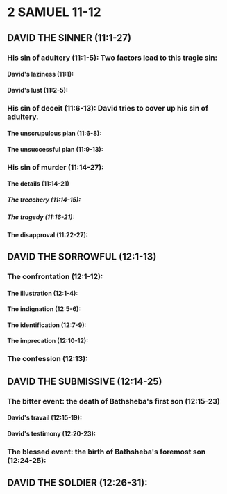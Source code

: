 ---
---
# 2 SAMUEL 11-12
## DAVID THE SINNER (11:1-27) 
###  His sin of adultery (11:1-5): Two factors lead to this tragic sin: 
####  David\'s laziness (11:1): 
####  David\'s lust (11:2-5): 
###  His sin of deceit (11:6-13): David tries to cover up his sin of adultery. 
####  The unscrupulous plan (11:6-8): 
####  The unsuccessful plan (11:9-13): 
###  His sin of murder (11:14-27): 
####  The details (11:14-21) 
#####  The treachery (11:14-15): 
#####  The tragedy (11:16-21): 
####  The disapproval (11:22-27): 
## DAVID THE SORROWFUL (12:1-13) 
###  The confrontation (12:1-12): 
####  The illustration (12:1-4): 
####  The indignation (12:5-6): 
####  The identification (12:7-9): 
####  The imprecation (12:10-12): 
###  The confession (12:13): 
## DAVID THE SUBMISSIVE (12:14-25) 
###  The bitter event: the death of Bathsheba\'s first son (12:15-23) 
####  David\'s travail (12:15-19): 
####  David\'s testimony (12:20-23): 
###  The blessed event: the birth of Bathsheba\'s foremost son (12:24-25): 
## DAVID THE SOLDIER (12:26-31): 
